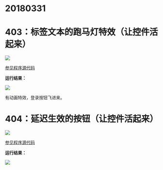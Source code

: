 # 20180331

# 403：标签文本的跑马灯特效（让控件活起来）

<img src="http://image.renkaigis.com/keepcoding/2018033101.png">

<a href="https://github.com/renkaigis/KeepCoding/tree/master/2018/03/31" target="_blank">参见程序源代码</a>

**运行结果：**

<img src="http://image.renkaigis.com/keepcoding/2018033102.png">

有动画特效，登录按钮飞进来。

# 404：延迟生效的按钮（让控件活起来）

<img src="http://image.renkaigis.com/keepcoding/2018033103.png">

<a href="https://github.com/renkaigis/KeepCoding/tree/master/2018/03/31" target="_blank">参见程序源代码</a>

**运行结果：**

<img src="http://image.renkaigis.com/keepcoding/2018033104.png">